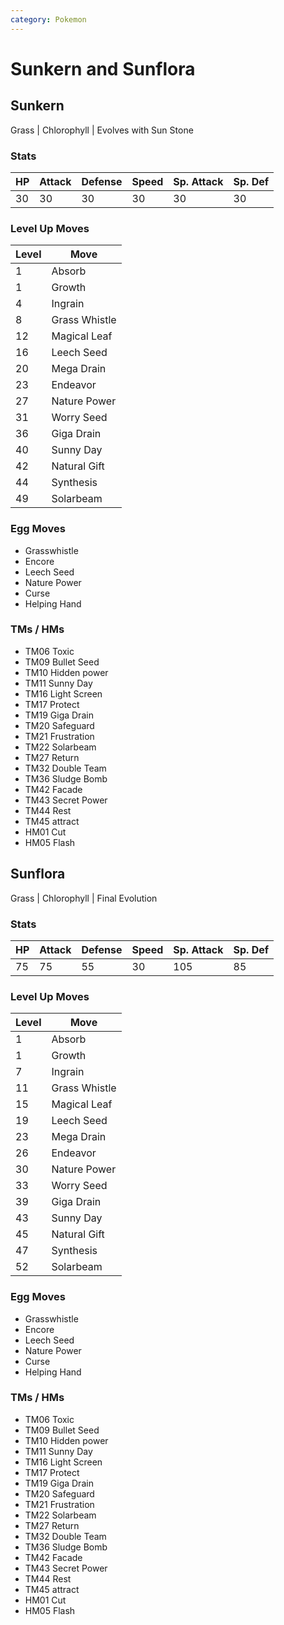 ```yaml
---
category: Pokemon
---
```

# Sunkern and Sunflora

## Sunkern
Grass | Chlorophyll | Evolves with Sun Stone

### Stats
| HP | Attack | Defense | Speed | Sp. Attack | Sp. Def |
|---|---|---|---|---|---|
| 30 | 30 | 30 | 30 | 30 | 30 |

### Level Up Moves
| Level | Move |
|---|---|
| 1 | Absorb |
| 1 | Growth |
| 4 | Ingrain |
| 8 | Grass Whistle |
| 12 | Magical Leaf |
| 16 | Leech Seed |
| 20 | Mega Drain |
| 23 | Endeavor |
| 27 | Nature Power |
| 31 | Worry Seed |
| 36 | Giga Drain |
| 40 | Sunny Day |
| 42 | Natural Gift |
| 44 | Synthesis  |
| 49 | Solarbeam |

### Egg Moves
 - Grasswhistle
 - Encore
 - Leech Seed
 - Nature Power
 - Curse
 - Helping Hand

### TMs / HMs
 - TM06 Toxic
 - TM09 Bullet Seed
 - TM10 Hidden power
 - TM11 Sunny Day
 - TM16 Light Screen
 - TM17 Protect
 - TM19 Giga Drain
 - TM20 Safeguard
 - TM21 Frustration
 - TM22 Solarbeam
 - TM27 Return
 - TM32 Double Team
 - TM36 Sludge Bomb
 - TM42 Facade
 - TM43 Secret Power
 - TM44 Rest
 - TM45 attract
 - HM01 Cut
 - HM05 Flash

## Sunflora
Grass | Chlorophyll | Final Evolution

### Stats
| HP | Attack | Defense | Speed | Sp. Attack | Sp. Def |
|---|---|---|---|---|---|
| 75 | 75 | 55 | 30 | 105 | 85 |

### Level Up Moves
| Level | Move |
|---|---|
| 1 | Absorb |
| 1 | Growth |
| 7 | Ingrain |
| 11 | Grass Whistle |
| 15 | Magical Leaf |
| 19 | Leech Seed |
| 23 | Mega Drain |
| 26 | Endeavor |
| 30 | Nature Power |
| 33 | Worry Seed |
| 39 | Giga Drain |
| 43 | Sunny Day |
| 45 | Natural Gift |
| 47 | Synthesis  |
| 52 | Solarbeam |

### Egg Moves
 - Grasswhistle
 - Encore
 - Leech Seed
 - Nature Power
 - Curse
 - Helping Hand

### TMs / HMs
 - TM06 Toxic
 - TM09 Bullet Seed
 - TM10 Hidden power
 - TM11 Sunny Day
 - TM16 Light Screen
 - TM17 Protect
 - TM19 Giga Drain
 - TM20 Safeguard
 - TM21 Frustration
 - TM22 Solarbeam
 - TM27 Return
 - TM32 Double Team
 - TM36 Sludge Bomb
 - TM42 Facade
 - TM43 Secret Power
 - TM44 Rest
 - TM45 attract
 - HM01 Cut
 - HM05 Flash